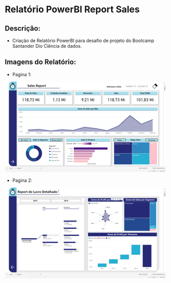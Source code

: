 # Relatório PowerBI Report Sales

## Descrição:
- Criação de Relatório PowerBI para desafio de projeto do Bootcamp Santander Dio Ciência de dados.

## Imagens do Relatório:

- Pagina 1:
<img src="\Imagens\Pagina1.png">

- Pagina 2:
<img src="\Imagens\Pagina2.png">